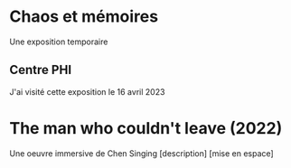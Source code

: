 # Chaos et mémoires
Une exposition temporaire
## Centre PHI
J'ai visité cette exposition le 16 avril 2023
# The man who couldn't leave (2022)
Une oeuvre immersive de Chen Singing
[description]
[mise en espace]
